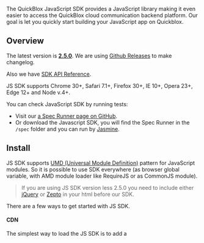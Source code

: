 The QuickBlox JavaScript SDK provides a JavaScript library making it even easier to access the QuickBlox cloud communication backend platform.
Our goal is let you quickly start building your JavaScript app on Quickblox.

<span id="Overview" class="on_page_navigation"></span>
## Overview

The latest version is [**2.5.0**](https://github.com/QuickBlox/quickblox-javascript-sdk/releases/latest).
We are using [Github Releases](https://github.com/QuickBlox/quickblox-javascript-sdk/releases) to make changelog.

Also we have [SDK API Reference](http://quickblox.github.io/quickblox-javascript-sdk/docs/).

JS SDK supports Chrome 30+, Safari 7.1+, Firefox 30+, IE 10+, Opera 23+, Edge 12+ and Node v.4+.

You can check JavaScript SDK by running tests:
* Visit our [a Spec Runner page on GitHub](https://quickblox.github.io/quickblox-javascript-sdk/spec/SpecRunner.html).
* Or download the Javascript SDK, you will find the Spec Runner in the `/spec` folder and you can run by [Jasmine](https://jasmine.github.io/).

<span id="Install" class="on_page_navigation"></span>
## Install 
JS SDK supports [UMD (Universal Module Definition)](https://github.com/umdjs/umd) pattern for JavaScript modules. So it is possible to use SDK everywhere (as browser global variable, with AMD module loader like RequireJS or as CommonJS module).

> If you are using JS SDK version less 2.5.0 you need to include either [jQuery](http://jquery.com/download) or [Zepto](http://zeptojs.com/) in your html before our SDK.

There are a few ways to get started with JS SDK.

#### CDN
The simplest way to load the JS SDK is to add a <script> tag:
```html
<script src='https://unpkg.com/quickblox@2.4.0/quickblox.min.js'></script>
```

> You also can use another content delivery network, for example [cdnjs](https://cdnjs.com/libraries/quickblox).

And SDK will be avaible via the `QB` namespace.

```javascript
QB.init(appId, authKey, authSecret);
```

#### NPM
The JS SDK is also available on [NPM](https://www.npmjs.com/package/quickblox):

```bash
npm install quickblox --save
```

JS SDK can then be accessed by requireing the module:

```javascript
var QB = require('quickblox');
```

#### Bower

```bash
bower install quickblox --save
```

#### Download sources
Also, you can download [sources from Github (zip archive)](https://github.com/QuickBlox/quickblox-javascript-sdk/archive/gh-pages.zip) and use as you like.
